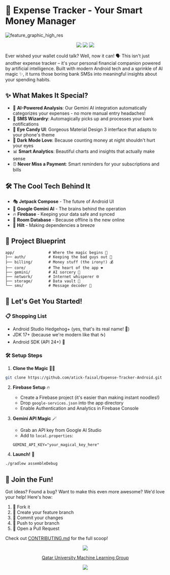 # 💸 Expense Tracker - Your Smart Money Manager

![feature_graphic_high_res](https://github.com/user-attachments/assets/e9f8e82f-5e8f-4963-8eb8-720695b95f6b)

<p align="center">
    <a href="https://github.com/atick-faisal/Expense-Tracker-Android/releases"><img src="https://img.shields.io/github/release/atick-faisal/Expense-Tracker-Android?colorA=363a4f&colorB=b7bdf8&style=for-the-badge"></a>
    <a href="https://github.com/atick-faisal/Expense-Tracker-Android/issues"><img src="https://img.shields.io/github/issues/atick-faisal/Expense-Tracker-Android?colorA=363a4f&colorB=f5a97f&style=for-the-badge"></a>
    <a href="https://github.com/atick-faisal/Expense-Tracker-Android/contributors"><img src="https://img.shields.io/github/contributors/atick-faisal/Expense-Tracker-Android?colorA=363a4f&colorB=a6da95&style=for-the-badge"></a>
</p>

Ever wished your wallet could talk? Well, now it can! 🗣️ This isn't just another expense tracker – it's your personal financial companion powered by artificial intelligence. Built with modern Android tech and a sprinkle of AI magic ✨, it turns those boring bank SMSs into meaningful insights about your spending habits.

## ✨ What Makes It Special?

- 🤖 **AI-Powered Analysis**: Our Gemini AI integration automatically categorizes your expenses - no more manual entry headaches!
- 📱 **SMS Wizardry**: Automagically picks up and processes your bank notifications
- 🎨 **Eye Candy UI**: Gorgeous Material Design 3 interface that adapts to your phone's theme
- 🌙 **Dark Mode Love**: Because counting money at night shouldn't hurt your eyes
- 📊 **Smart Analytics**: Beautiful charts and insights that actually make sense
- ⏰ **Never Miss a Payment**: Smart reminders for your subscriptions and bills

## 🛠️ The Cool Tech Behind It

- 🎭 **Jetpack Compose** - The future of Android UI
- 🧠 **Google Gemini AI** - The brains behind the operation
- 🔥 **Firebase** - Keeping your data safe and synced
- 💾 **Room Database** - Because offline is the new online
- 💉 **Hilt** - Making dependencies a breeze

## 📂 Project Blueprint

```
app/               # Where the magic begins 🎩
├── auth/          # Keeping the bad guys out 🔐
├── billing/       # Money stuff (the irony!) 💰
├── core/          # The heart of the app ❤️
├── gemini/        # AI sorcery 🤖
├── network/       # Internet whisperer 🌐
├── storage/       # Data vault 💾
└── sms/           # Message decoder 📱
```

## 🚀 Let's Get You Started!

### 📋 Shopping List

- Android Studio Hedgehog+ (yes, that's its real name! 🦔)
- JDK 17+ (because we're modern like that ☕)
- Android SDK (API 24+) 📱

### 🛠️ Setup Steps

1. **Clone the Magic** 🧙‍♂️
```bash
git clone https://github.com/atick-faisal/Expense-Tracker-Android.git
```

2. **Firebase Setup** 🔥
   - Create a Firebase project (it's easier than making instant noodles!)
   - Drop `google-services.json` into the app directory
   - Enable Authentication and Analytics in Firebase Console

3. **Gemini API Magic** 🪄
   - Grab an API key from Google AI Studio
   - Add to `local.properties`:
   ```properties
   GEMINI_API_KEY="your_magical_key_here"
   ```

4. **Launch!** 🚀
```bash
./gradlew assembleDebug
```

## 🤝 Join the Fun!

Got ideas? Found a bug? Want to make this even more awesome? We'd love your help! Here's how:

1. 🍴 Fork it
2. 🌿 Create your feature branch
3. 💾 Commit your changes
4. 🚀 Push to your branch
5. 🎯 Open a Pull Request

Check out [CONTRIBUTING.md](CONTRIBUTING.md) for the full scoop!

<p align="center"><img src="https://raw.githubusercontent.com/catppuccin/catppuccin/main/assets/footers/gray0_ctp_on_line.svg?sanitize=true" /></p>
<p align="center"><a href="https://sites.google.com/view/mchowdhury" target="_blank">Qatar University Machine Learning Group</a>
<p align="center"><a href="https://github.com/atick-faisal/Jetpack-Compose-Starter/blob/main/LICENSE"><img src="https://img.shields.io/static/v1.svg?style=for-the-badge&label=License&message=MIT&logoColor=d9e0ee&colorA=363a4f&colorB=b7bdf8"/></a></p>
